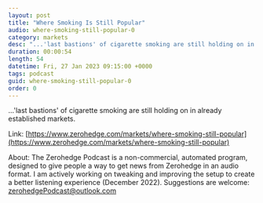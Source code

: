 ```yaml
---
layout: post
title: "Where Smoking Is Still Popular"
audio: where-smoking-still-popular-0
category: markets
desc: "...'last bastions' of cigarette smoking are still holding on in already established markets."
duration: 00:00:54
length: 54
datetime: Fri, 27 Jan 2023 09:15:00 +0000
tags: podcast
guid: where-smoking-still-popular-0
order: 0
---
```

...'last bastions' of cigarette smoking are still holding on in already established markets.

Link: [https://www.zerohedge.com/markets/where-smoking-still-popular](https://www.zerohedge.com/markets/where-smoking-still-popular)

About: The Zerohedge Podcast is a non-commercial, automated program, designed to give people a way to get news from Zerohedge in an audio format.  I am actively working on tweaking and improving the setup to create a better listening experience (December 2022).  Suggestions are welcome: [zerohedgePodcast@outlook.com](mailto:zerohedgePodcast@outlook.com)